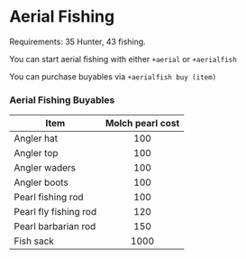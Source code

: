 # Aerial Fishing

Requirements: 35 Hunter, 43 fishing.

You can start aerial fishing with either `+aerial` or `+aerialfish`

You can purchase buyables via `+aerialfish buy (item)`

### Aerial Fishing Buyables

| **Item**              | **Molch pearl cost** |
| --------------------- | :------------------: |
| Angler hat            |          100         |
| Angler top            |          100         |
| Angler waders         |          100         |
| Angler boots          |          100         |
| Pearl fishing rod     |          100         |
| Pearl fly fishing rod |          120         |
| Pearl barbarian rod   |          150         |
| Fish sack             |         1000         |
